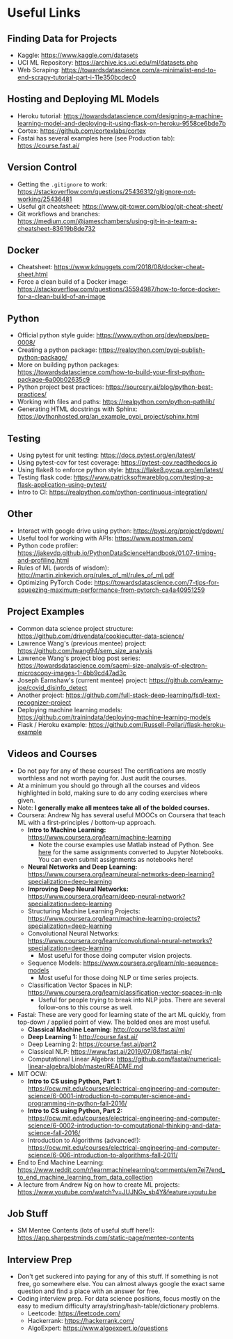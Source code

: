 # Useful Links

## Finding Data for Projects
- Kaggle: https://www.kaggle.com/datasets
- UCI ML Repository: https://archive.ics.uci.edu/ml/datasets.php
- Web Scraping: https://towardsdatascience.com/a-minimalist-end-to-end-scrapy-tutorial-part-i-11e350bcdec0

## Hosting and Deploying ML Models
- Heroku tutorial: https://towardsdatascience.com/designing-a-machine-learning-model-and-deploying-it-using-flask-on-heroku-9558ce6bde7b
- Cortex: https://github.com/cortexlabs/cortex
- Fastai has several examples here (see Production tab): https://course.fast.ai/

## Version Control
- Getting the `.gitignore` to work: https://stackoverflow.com/questions/25436312/gitignore-not-working/25436481
- Useful git cheatsheet: https://www.git-tower.com/blog/git-cheat-sheet/
- Git workflows and branches: https://medium.com/@jameschambers/using-git-in-a-team-a-cheatsheet-83619b8de732

## Docker
- Cheatsheet: https://www.kdnuggets.com/2018/08/docker-cheat-sheet.html
- Force a clean build of a Docker image: https://stackoverflow.com/questions/35594987/how-to-force-docker-for-a-clean-build-of-an-image

## Python
- Official python style guide: https://www.python.org/dev/peps/pep-0008/
- Creating a python package: https://realpython.com/pypi-publish-python-package/
- More on building python packages: https://towardsdatascience.com/how-to-build-your-first-python-package-6a00b02635c9
- Python project best practices: https://sourcery.ai/blog/python-best-practices/
- Working with files and paths: https://realpython.com/python-pathlib/
- Generating HTML docstrings with Sphinx: https://pythonhosted.org/an_example_pypi_project/sphinx.html

## Testing
- Using pytest for unit testing: https://docs.pytest.org/en/latest/
- Using pytest-cov for test coverage: https://pytest-cov.readthedocs.io
- Using flake8 to enforce python style: https://flake8.pycqa.org/en/latest/
- Testing flask code: https://www.patricksoftwareblog.com/testing-a-flask-application-using-pytest/
- Intro to CI: https://realpython.com/python-continuous-integration/

## Other
- Interact with google drive using python: https://pypi.org/project/gdown/
- Useful tool for working with APIs: https://www.postman.com/
- Python code profiler: https://jakevdp.github.io/PythonDataScienceHandbook/01.07-timing-and-profiling.html
- Rules of ML (words of wisdom): http://martin.zinkevich.org/rules_of_ml/rules_of_ml.pdf
- Optimizing PyTorch Code: https://towardsdatascience.com/7-tips-for-squeezing-maximum-performance-from-pytorch-ca4a40951259

## Project Examples
- Common data science project structure: https://github.com/drivendata/cookiecutter-data-science/
- Lawrence Wang's (previous mentee) project: https://github.com/lwang94/sem_size_analysis
- Lawrence Wang's project blog post series: https://towardsdatascience.com/saemi-size-analysis-of-electron-microscopy-images-1-4bb9cd47ad3c
- Joseph Earnshaw's (current mentee) project: https://github.com/earny-joe/covid_disinfo_detect
- Another project: https://github.com/full-stack-deep-learning/fsdl-text-recognizer-project
- Deploying machine learning models: https://github.com/trainindata/deploying-machine-learning-models
- Flask / Heroku example: https://github.com/Russell-Pollari/flask-heroku-example

## Videos and Courses
- Do not pay for any of these courses! The certifications are mostly worthless and not worth paying for. Just audit the courses.
- At a minimum you should go through all the courses and videos highlighted in bold, making sure to do any coding exercises where given.
- Note: **I generally make all mentees take all of the bolded courses.**
- Coursera: Andrew Ng has several useful MOOCs on Coursera that teach ML with a first-principles / bottom-up approach.
    - **Intro to Machine Learning:** https://www.coursera.org/learn/machine-learning
        - Note the course examples use Matlab instead of Python. See [here](https://github.com/dibgerge/ml-coursera-python-assignments) for the same assignments converted to Jupyter Notebooks. You can even submit assignments as notebooks here!
    - **Neural Networks and Deep Learning:** https://www.coursera.org/learn/neural-networks-deep-learning?specialization=deep-learning
    - **Improving Deep Neural Networks:** https://www.coursera.org/learn/deep-neural-network?specialization=deep-learning
    - Structuring Machine Learning Projects: https://www.coursera.org/learn/machine-learning-projects?specialization=deep-learning
    - Convolutional Neural Networks: https://www.coursera.org/learn/convolutional-neural-networks?specialization=deep-learning
        - Most useful for those doing computer vision projects.
    - Sequence Models: https://www.coursera.org/learn/nlp-sequence-models
        - Most useful for those doing NLP or time series projects.
    - Classification Vector Spaces in NLP: https://www.coursera.org/learn/classification-vector-spaces-in-nlp
        - Useful for people trying to break into NLP jobs. There are several follow-ons to this course as well.
- Fastai: These are very good for learning state of the art ML quickly, from top-down / applied point of view. The bolded ones are most useful.
    - **Classical Machine Learning:** http://course18.fast.ai/ml
    - **Deep Learning 1:** http://course.fast.ai/
    - Deep Learning 2: https://course.fast.ai/part2
    - Classical NLP: https://www.fast.ai/2019/07/08/fastai-nlp/
    - Computational Linear Algebra: https://github.com/fastai/numerical-linear-algebra/blob/master/README.md
- MIT OCW:
    - **Intro to CS using Python, Part 1:** https://ocw.mit.edu/courses/electrical-engineering-and-computer-science/6-0001-introduction-to-computer-science-and-programming-in-python-fall-2016/
    - **Intro to CS using Python, Part 2:** https://ocw.mit.edu/courses/electrical-engineering-and-computer-science/6-0002-introduction-to-computational-thinking-and-data-science-fall-2016/
    - Introduction to Algorithms (advanced!): https://ocw.mit.edu/courses/electrical-engineering-and-computer-science/6-006-introduction-to-algorithms-fall-2011/
- End to End Machine Learning: https://www.reddit.com/r/learnmachinelearning/comments/em7ej7/end_to_end_machine_learning_from_data_collection
- A lecture from Andrew Ng on how to create ML projects: https://www.youtube.com/watch?v=JUJNGv_sb4Y&feature=youtu.be

## Job Stuff
- SM Mentee Contents (lots of useful stuff here!): https://app.sharpestminds.com/static-page/mentee-contents

## Interview Prep
- Don't get suckered into paying for any of this stuff. If something is not free, go somewhere else. You can almost always google the exact same question and find a place with an answer for free.
- Coding interview prep. For data science positions, focus mostly on the easy to medium difficulty array/string/hash-table/dictionary problems.
    - Leetcode: https://leetcode.com/
    - Hackerrank: https://hackerrank.com/
    - AlgoExpert: https://www.algoexpert.io/questions
